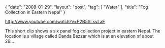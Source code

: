{
   "date": "2008-01-29",
   "layout": "post",
   "tag": [
      "Water"
   ],
   "title": "Fog Collection in Eastern Nepal"
}

http://www.youtube.com/watch?v=P2B5SLsvLaE  

This short clip shows a six panel fog collection project in eastern Nepal. The location is a village called Danda Bazzar which is at an elevation of about 29...